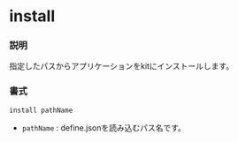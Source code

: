 # install
### 説明
指定したパスからアプリケーションをkitにインストールします。

### 書式
```kish
install pathName
```
- `pathName` : define.jsonを読み込むパス名です。
